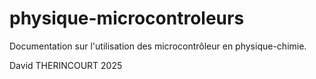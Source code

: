 # physique-microcontroleurs

Documentation sur l'utilisation des microcontrôleur en physique-chimie.

David THERINCOURT
2025
